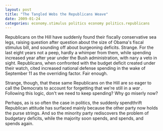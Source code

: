 ```yaml
---
layout: post
title: "The Tangled Webs the Republicans Weave"
date: 2009-01-24
categories: economy.stimulus politics economy politics.republicans
---
```


Republicans on the Hill have suddenly found their fiscally conservative sea
legs, raising question after question about the size of Obama's fiscal stimulus
bill, and sounding off about burgeoning deficits. Strange. For the last eight
years not a peep, hardly a whimper from them, while spending increased year
after year under the Bush administration, with nary a veto in sight.
Republicans, when confronted with the budget deficit created under their watch,
cited increased national defense spending in the wake of September 11 as the
overriding factor. Fair enough.

Strange, though, that these same Republicans on the Hill are so eager to call
the Democrats to account for forgetting that we're still in a _war_ . Following
this logic, don't we need to keep spending? Why go miserly now?

Perhaps, as is so often the case in politics, the suddenly spendthrift
Republican attitude has surfaced mainly because the other party now holds the
purse strings. And so the minority party rediscovers the problem of budgetary
deficits, while the majority soon spends, and spends, and spends
again.